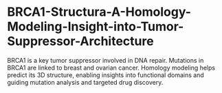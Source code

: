 # BRCA1-Structura-A-Homology-Modeling-Insight-into-Tumor-Suppressor-Architecture
 BRCA1 is a key tumor suppressor involved in DNA repair. Mutations in BRCA1 are linked to breast and ovarian cancer. Homology modeling helps predict its 3D structure, enabling insights into functional domains and guiding mutation analysis and targeted drug discovery.
